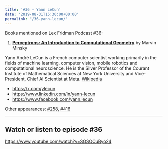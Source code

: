 ```yaml
---
title: '#36 – Yann LeCun'
date: '2019-08-31T15:30:00+00:00'
permalink: "/36-yann-lecun/"
---
```


Books mentioned on Lex Fridman Podcast #36:

1. <b><a href="https://amzn.to/3AwNRuq" target="_blank" rel="sponsored noopener noreferrer">Perceptrons: An Introduction to Computational Geometry</a></b> by Marvin Minsky

<!--more-->

Yann André LeCun is a French computer scientist working primarily in the fields of machine learning, computer vision, mobile robotics and computational neuroscience. He is the Silver Professor of the Courant Institute of Mathematical Sciences at New York University and Vice-President, Chief AI Scientist at Meta. <a href="https://en.wikipedia.org/wiki/Yann_LeCun" target="_blank">Wikipedia</a>

- <a href="https://x.com/ylecun" target="_blank">https://x.com/ylecun</a>
- <a href="https://www.linkedin.com/in/yann-lecun" target="_blank">https://www.linkedin.com/in/yann-lecun</a>
- <a href="https://www.facebook.com/yann.lecun" target="_blank">https://www.facebook.com/yann.lecun</a>

Other appearances: [\#258](/258-yann-lecun/), [\#416](/416-yann-lecun/)

- - - - - -

## Watch or listen to episode #36

<https://www.youtube.com/watch?v=SGSOCuByo24>